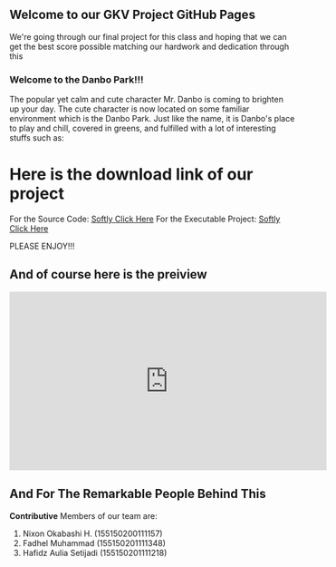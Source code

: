 ## Welcome to our GKV Project GitHub Pages

We're going through our final project for this class and hoping that we can get the best score possible matching our hardwork and dedication through this



### Welcome to the Danbo Park!!!
The popular yet calm and cute character Mr. Danbo is coming to brighten up your day.
The cute character is now located on some familiar environment which is the Danbo Park.
Just like the name, it is Danbo's place to play and chill, covered in greens, and fulfilled with a lot of interesting stuffs such as:


# Here is the download link of our project
For the Source Code: [Softly Click Here](url)
For the Executable Project: [Softly Click Here](url)

PLEASE ENJOY!!!


## And of course here is the preiview
<iframe width="560" height="315" src="https://www.youtube.com/embed/syFZfO_wfMQ" frameborder="0" allow="autoplay; encrypted-media" allowfullscreen></iframe>



## And For The Remarkable People Behind This
**Contributive** Members of our team are:
1. Nixon Okabashi H. (155150200111157)
2. Fadhel Muhammad (155150201111348)
3. Hafidz Aulia Setijadi (155150201111218)


